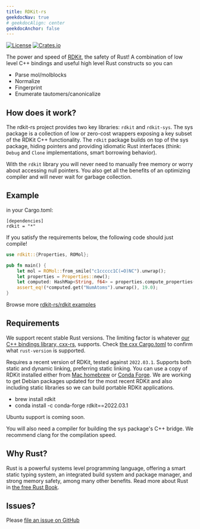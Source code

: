 ```yaml
---
title: RDKit-rs
geekdocNav: true
# geekdocAlign: center
geekdocAnchor: false
---
```


[![License](https://img.shields.io/crates/l/rdkit.svg)](https://crates.io/crates/rdkit)
[![Crates.io](https://img.shields.io/crates/v/rdkit.svg)](https://crates.io/crates/rdkit)

The power and speed of [RDKit](https://www.rdkit.org/), the safety of Rust! A combination of low level C++ bindings and useful high level Rust
constructs so you can

 * Parse mol/molblocks
 * Normalize
 * Fingerprint
 * Enumerate tautomers/canonicalize

How does it work?
---

The rdkit-rs project provides two key libraries: `rdkit` and `rdkit-sys`. The sys package is a collection of low or zero-cost wrappers exposing a key subset of the RDKit C++ functionality. The `rdkit` package builds on top of the sys package, hiding pointers and providing idiomatic Rust interfaces (think: `Debug` and `Clone` implementations, smart borrowing behavior).

With the `rdkit` library you will never need to manually free memory or worry about accessing null pointers. You also get all the benefits of an optimizing compiler and will never wait for garbage collection.

Example
---

in your Cargo.toml:

```
[dependencies]
rdkit = "*"
```

If you satisfy the requirements below, the following code should just compile!

```rust
use rdkit::{Properties, ROMol};

pub fn main() {
    let mol = ROMol::from_smile("c1ccccc1C(=O)NC").unwrap();
    let properties = Properties::new();
    let computed: HashMap<String, f64> = properties.compute_properties(&mol);
    assert_eq!(*computed.get("NumAtoms").unwrap(), 19.0);
}
```

Browse more [rdkit-rs/rdkit examples](https://github.com/rdkit-rs/rdkit/tree/main/examples)

Requirements
---

We support recent stable Rust versions. The limiting factor is whatever [our C++ bindings library, cxx-rs](https://crates.io/crates/cxx), supports. Check [the cxx Cargo.toml](https://github.com/dtolnay/cxx/blob/master/Cargo.toml#L6) to confirm what `rust-version` is supported.

Requires a recent version of RDKit, tested against `2022.03.1`. Supports both static and dynamic linking, preferring static linking.
You can use a copy of RDKit installed either from [Mac homebrew](https://homebrew.sh) or [Conda Forge](https://anaconda.org/). We are working to
get Debian packages updated for the most recent RDKit and also including static libraries so we can build portable RDKit applications.

 * brew install rdkit
 * conda install -c conda-forge rdkit==2022.03.1

Ubuntu support is coming soon. 

You will also need a compiler for building the sys package's C++ bridge. We recommend clang for the compilation speed.

Why Rust?
---

Rust is a powerful systems level programming language, offering a smart static typing system, an integrated build system and package manager, and strong memory safety, among many other benefits. Read more about Rust in [the free Rust Book](https://doc.rust-lang.org/book/).

Issues?
---

Please [file an issue on GitHub](https://github.com/rdkit-rs/rdkit/issues)
